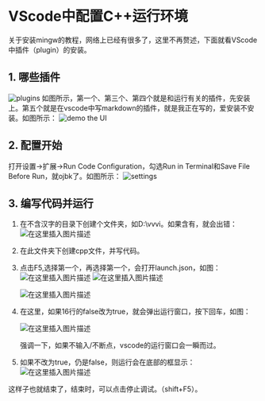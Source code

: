 # VScode中配置C++运行环境
关于安装mingw的教程，网络上已经有很多了，这里不再赘述，下面就看VScode中插件（plugin）的安装。

## 1. 哪些插件
![plugins](https://img-blog.csdnimg.cn/20210103131252882.png?x-oss-process=image/watermark,type_ZmFuZ3poZW5naGVpdGk,shadow_10,text_aHR0cHM6Ly9ibG9nLmNzZG4ubmV0L3dlaXhpbl80NDU3MTg4Ng==,size_16,color_FFFFFF,t_70#pic_center)
如图所示，第一个、第三个、第四个就是和运行有关的插件，先安装上。第五个就是在vscode中写markdown的插件，就是我正在写的，爱安装不安装。如图所示：
![demo the UI](https://img-blog.csdnimg.cn/20210103131655970.png?x-oss-process=image/watermark,type_ZmFuZ3poZW5naGVpdGk,shadow_10,text_aHR0cHM6Ly9ibG9nLmNzZG4ubmV0L3dlaXhpbl80NDU3MTg4Ng==,size_16,color_FFFFFF,t_70#pic_center)
## 2. 配置开始
打开设置->扩展->Run Code Configuration，勾选Run in Terminal和Save File Before Run，就ojbk了。如图所示：
![settings](https://img-blog.csdnimg.cn/20210103132151798.png?x-oss-process=image/watermark,type_ZmFuZ3poZW5naGVpdGk,shadow_10,text_aHR0cHM6Ly9ibG9nLmNzZG4ubmV0L3dlaXhpbl80NDU3MTg4Ng==,size_16,color_FFFFFF,t_70#pic_center)
## 3. 编写代码并运行
1. 在不含汉字的目录下创建个文件夹，如D:\vvvi。如果含有，就会出错：
   ![在这里插入图片描述](https://img-blog.csdnimg.cn/20210103135117108.png#pic_center)
   
2. 在此文件夹下创建cpp文件，并写代码。
3. 点击F5,选择第一个，再选择第一个，会打开launch.json，如图：
   ![在这里插入图片描述](https://img-blog.csdnimg.cn/20210103133829717.png#pic_center)
   ![在这里插入图片描述](https://img-blog.csdnimg.cn/20210103133829750.png#pic_center)

    ![在这里插入图片描述](https://img-blog.csdnimg.cn/20210103133046521.png?x-oss-process=image/watermark,type_ZmFuZ3poZW5naGVpdGk,shadow_10,text_aHR0cHM6Ly9ibG9nLmNzZG4ubmV0L3dlaXhpbl80NDU3MTg4Ng==,size_16,color_FFFFFF,t_70#pic_center)
4. 在这里，如果16行的false改为true，就会弹出运行窗口，按下回车，如图：

   ![在这里插入图片描述](https://img-blog.csdnimg.cn/20210103134238972.png#pic_center)

   强调一下，如果不输入/不断点，vscode的运行窗口会一瞬而过。
5. 如果不改为true，仍是false，则运行会在底部的框显示：
   ![在这里插入图片描述](https://img-blog.csdnimg.cn/20210103134617233.png?x-oss-process=image/watermark,type_ZmFuZ3poZW5naGVpdGk,shadow_10,text_aHR0cHM6Ly9ibG9nLmNzZG4ubmV0L3dlaXhpbl80NDU3MTg4Ng==,size_16,color_FFFFFF,t_70#pic_center)

这样子也就结束了，结束时，可以点击停止调试。（shift+F5）。
